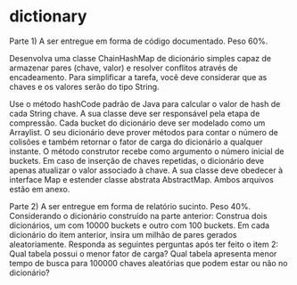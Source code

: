 # dictionary

Parte 1) A ser entregue em forma de código documentado. Peso 60%.

Desenvolva uma classe ChainHashMap de dicionário simples capaz de armazenar pares (chave, valor) e resolver conflitos através de encadeamento. Para simplificar a tarefa, você deve considerar que as chaves e os valores serão do tipo String.

Use o método hashCode padrão de Java para calcular o valor de hash de cada String chave. A sua classe deve ser responsável pela etapa de compressão.
Cada bucket do dicionário deve ser modelado como um Arraylist.
O seu dicionário deve prover métodos para contar o número de colisões e também retornar o fator de carga do dicionário a qualquer instante.
O método construtor recebe como argumento o número inicial de buckets.
Em caso de inserção de chaves repetidas, o dicionário deve apenas atualizar o valor associado à chave.
A sua classe deve obedecer à interface Map e estender classe abstrata AbstractMap. Ambos arquivos estão em anexo.

Parte 2) A ser entregue em forma de relatório sucinto. Peso 40%.
Considerando o dicionário construído na parte anterior:
Construa dois dicionários, um com 10000 buckets e outro com 100 buckets.
Em cada dicionário do item anterior, insira  um milhão de pares gerados aleatoriamente.
Responda as seguintes perguntas após ter feito o item 2:
 Qual tabela possui o menor fator de carga?
 Qual tabela apresenta menor tempo de busca para 100000 chaves aleatórias que podem estar ou não no dicionário?
